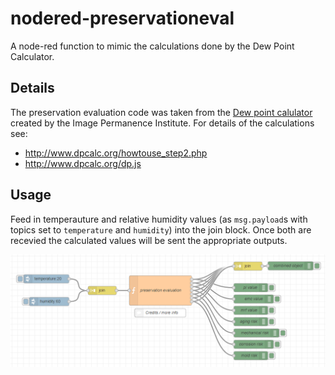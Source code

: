 # nodered-preservationeval
A node-red function to mimic the calculations done by the Dew Point Calculator.

## Details
The preservation evaluation code was taken from the [Dew point calulator](http://www.dpcalc.org) created by the Image Permanence Institute. For details of the calculations see:
 - http://www.dpcalc.org/howtouse_step2.php
 - http://www.dpcalc.org/dp.js

## Usage
Feed in temperauture and relative humidity values (as `msg.payload`s with topics set to `temperature` and `humidity`) into the join block. Once both are recevied the calculated values will be sent the appropriate outputs.

![Example flow using preservation evaluation function](/flow.png)
